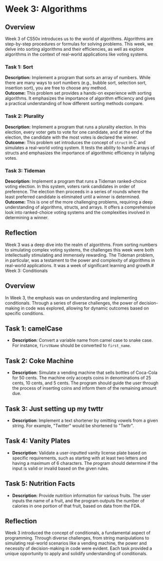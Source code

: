 # Week 3: Algorithms

## Overview
Week 3 of CS50x introduces us to the world of algorithms. Algorithms are step-by-step procedures or formulas for solving problems. This week, we delve into sorting algorithms and their efficiencies, as well as explore algorithms in the context of real-world applications like voting systems.

### Task 1: Sort
**Description:** Implement a program that sorts an array of numbers. While there are many ways to sort numbers (e.g., bubble sort, selection sort, insertion sort), you are free to choose any method.  
**Outcome:** This problem set provides a hands-on experience with sorting algorithms. It emphasizes the importance of algorithm efficiency and gives a practical understanding of how different sorting methods compare.

### Task 2: Plurality
**Description:** Implement a program that runs a plurality election. In this election, every voter gets to vote for one candidate, and at the end of the election, the candidate with the most votes is declared the winner.  
**Outcome:** This problem set introduces the concept of `struct` in C and simulates a real-world voting system. It tests the ability to handle arrays of structs and emphasizes the importance of algorithmic efficiency in tallying votes.

### Task 3: Tideman
**Description:** Implement a program that runs a Tideman ranked-choice voting election. In this system, voters rank candidates in order of preference. The election then proceeds in a series of rounds where the least preferred candidate is eliminated until a winner is determined.  
**Outcome:** This is one of the more challenging problems, requiring a deep understanding of algorithms, structs, and arrays. It offers a comprehensive look into ranked-choice voting systems and the complexities involved in determining a winner.

## Reflection
Week 3 was a deep dive into the realm of algorithms. From sorting numbers to simulating complex voting systems, the challenges this week were both intellectually stimulating and immensely rewarding. The Tideman problem, in particular, was a testament to the power and complexity of algorithms in real-world applications. It was a week of significant learning and growth.# Week 3: Conditionals

## Overview
In Week 3, the emphasis was on understanding and implementing conditionals. Through a series of diverse challenges, the power of decision-making in code was explored, allowing for dynamic outcomes based on specific conditions.

## Task 1: camelCase
- **Description**: Convert a variable name from camel case to snake case. For instance, `firstName` should be converted to `first_name`.
  
## Task 2: Coke Machine
- **Description**: Simulate a vending machine that sells bottles of Coca-Cola for 50 cents. The machine only accepts coins in denominations of 25 cents, 10 cents, and 5 cents. The program should guide the user through the process of inserting coins and inform them of the remaining amount due.

## Task 3: Just setting up my twttr
- **Description**: Implement a text shortener by omitting vowels from a given string. For example, "Twitter" would be shortened to "Twttr".

## Task 4: Vanity Plates
- **Description**: Validate a user-inputted vanity license plate based on specific requirements, such as starting with at least two letters and having a maximum of 6 characters. The program should determine if the input is valid or invalid based on the given rules.

## Task 5: Nutrition Facts
- **Description**: Provide nutrition information for various fruits. The user inputs the name of a fruit, and the program outputs the number of calories in one portion of that fruit, based on data from the FDA.

## Reflection
Week 3 introduced the concept of conditionals, a fundamental aspect of programming. Through diverse challenges, from string manipulations to simulating real-world scenarios like a vending machine, the power and necessity of decision-making in code were evident. Each task provided a unique opportunity to apply and solidify understanding of conditionals.